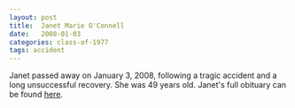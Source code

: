 ```yaml
---
layout: post
title:  Janet Marie O'Connell
date:   2008-01-03
categories: class-of-1977
tags: accident
---
```

Janet passed away on January 3, 2008, following a tragic accident and a long unsuccessful recovery. She was 49 years old. Janet's full obituary can be found [here](http://tinyurl.com/n4qe3kg).
